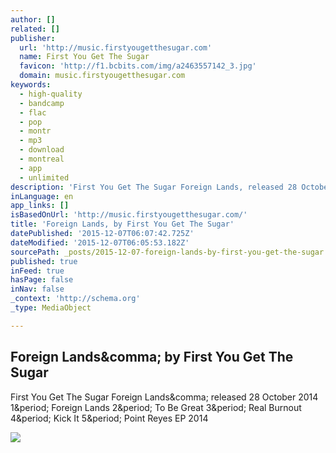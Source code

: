 ```yaml
---
author: []
related: []
publisher:
  url: 'http://music.firstyougetthesugar.com'
  name: First You Get The Sugar
  favicon: 'http://f1.bcbits.com/img/a2463557142_3.jpg'
  domain: music.firstyougetthesugar.com
keywords:
  - high-quality
  - bandcamp
  - flac
  - pop
  - montr
  - mp3
  - download
  - montreal
  - app
  - unlimited
description: 'First You Get The Sugar Foreign Lands, released 28 October 2014 1. Foreign Lands 2. To Be Great 3. Real Burnout 4. Kick It 5. Point Reyes EP 2014'
inLanguage: en
app_links: []
isBasedOnUrl: 'http://music.firstyougetthesugar.com/'
title: 'Foreign Lands, by First You Get The Sugar'
datePublished: '2015-12-07T06:07:42.725Z'
dateModified: '2015-12-07T06:05:53.182Z'
sourcePath: _posts/2015-12-07-foreign-lands-by-first-you-get-the-sugar.md
published: true
inFeed: true
hasPage: false
inNav: false
_context: 'http://schema.org'
_type: MediaObject

---
```

<article style=""><h1>Foreign Lands&amp;comma; by First You Get The Sugar</h1><p>First You Get The Sugar Foreign Lands&amp;comma; released 28 October 2014 1&amp;period; Foreign Lands 2&amp;period; To Be Great 3&amp;period; Real Burnout 4&amp;period; Kick It 5&amp;period; Point Reyes EP 2014</p><img src="http://f1.bcbits.com/img/a2463557142_5.jpg" /></article>